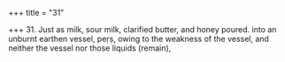 +++
title = "31"

+++
31. Just as milk, sour milk, clarified butter, and honey poured. into an unburnt earthen vessel, peṛṣ, owing to the weakness of the vessel, and neither the vessel nor those liquids (remain),
